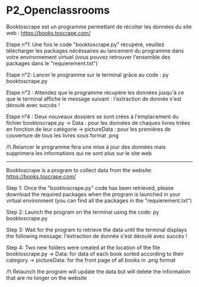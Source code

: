 # P2_Openclassrooms


Booktoscrape est un programme permettant de récolter les données du site web :
https://books.toscrape.com/


Etape n°1: Une fois le code "booktoscrape.py" récupéré, veuillez télécharger les packages nécéssaires
	au lancement du programme dans votre environnement virtuel
	(vous pouvez retrouver l'ensemble des packages dans le "requierement.txt")

Etape n°2: Lancer le programme sur le terminal grâce au code : py booktoscrape.py

Etape n°3 : Attendez que le programme récupère les données jusqu'à ce que le terminal affiche 
	le message suivant : l'extraction de donnée s'est déroulé avec succès !

Etape n°4 : Deux nouveaux dossiers se sont crées à l'emplacement du fichier booktoscrape.py
-> Data : pour les données de chaques livres triées en fonction de leur catégorie
-> pictureData : pour les premières de couverture de tous les livres sous format .png


/!\ Relancer le programme fera une mise à jour des données mais supprimera les informations qui ne
sont plus sur le site web

----

Booktoscrape is a program to collect data from the website:
https://books.toscrape.com/


Step 1: Once the "booktoscrape.py" code has been retrieved, please download the required packages
	when the program is launched in your virtual environment
	(you can find all the packages in the "requierement.txt")

Step 2: Launch the program on the terminal using the code: py booktoscrape.py

Step 3: Wait for the program to retrieve the data until the terminal displays 
	the following message: l'extraction de donnée s'est déroulé avec succès !

Step 4: Two new folders were created at the location of the file booktoscrape.py
	-> Data: for data of each book sorted according to their category
	-> pictureData: for the front page of all books in .png format

/!\ Relaunch the program will update the data but will delete the information that are 
no longer on the website
